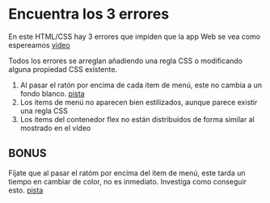 # Encuentra los 3 errores

En este HTML/CSS hay 3 errores que impiden que la app Web se vea como espereamos [video](https://oscarm.tinytake.com/msc/ODc0NjI4N18yMjE1MjE2OA)  

Todos los errores se arreglan añadiendo una regla CSS o modificando alguna propiedad CSS existente.

1. Al pasar el ratón por encima de cada item de menú, este no cambia a un fondo blanco. [pista](https://www.w3schools.com/cssref/sel_hover.php)
2. Los items de menú no aparecen bien estilizados, aunque parece existir una regla CSS
3. Los items del contenedor flex no están distribuidos de forma similar al mostrado en el vídeo

## BONUS

Fíjate que al pasar el ratóm por encima del item de menú, este tarda un tiempo en cambiar de color, no es inmediato. Investiga como conseguir esto. [pista](https://www.w3schools.com/css/css3_transitions.asp)
